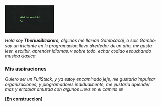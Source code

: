 ![image of Hello World](https://github.com/TheriusBlackers/TheriusBlackers/blob/main/img/helloworld.gif)


*Hola soy **TheriusBlackers**, algunos me llaman Gamboacaj, o solo Gambo; soy un iniciante en la programacion,llevo alrededor de un año, me gusta leer, escribir, aprender idiomas, y sobre todo, echar codigo escuchando musica clasica*

### Mis aspiraciones

*Quiero ser un FullStack, y ya estoy encaminado jeje, me gustaria impulsar organizaciones, y programadores indidualmente, me gustaria aprender mas y entablar amistad con algunos Devs en el camino* 😃

**[En construccion]**


